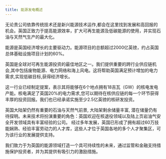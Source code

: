 ```yaml
---
title: 能源发电概述 
---
```


无论贵公司依靠传统技术还是新兴能源技术运作,都会在这里找到发展和高回报的机会。英国正致力于提高能源效率，扩大可再生能源及低碳能源的使用，并实现石油与天然气生产的最大化。

能源是英国经济增长的主要驱动力。能源项目的总额超过2000亿英镑，约占英国总体基础设施项目计划的60%。

英国是全球对可再生能源投资的最佳地区之一。我们提供重要的跨行业供应链机会,其中包括废物能源、电力网络和海上风电。这将帮助英国满足预计增加的电力需求,实现低碳目标,获得经济增长。

这一行业已经制定提案，表示其将能够在6个地点拥有18吉瓦（GW）的核电发电产能。核电满足了英国20%的电力需求,您可以期待在核供应链的每一个环节获得丰厚的投资回报。我们也已经承诺实施至少2.5亿英镑的核研发投资。

英国大陆架仍然有重要的石油与天然气前景, 大陆架剩余储量丰富, 潜在储量仍有待探明。未来技术将扮演重要的角色：英国欢迎在核退役领域以及陆上页岩油气安全开发领域具有丰富经验的公司。
经过多年发展，英国已形成了拥有超过60万技能娴熟、经验丰富劳动力的人才库，这些人才位于英国各地的多个人才聚集区，可为该行业的发展提供支持。

我们致力于为英国的能源领域打造一个具可持续性的未来，通过监管和金融支持措施保护投资者，并为其提供有吸引力的激励措施。


